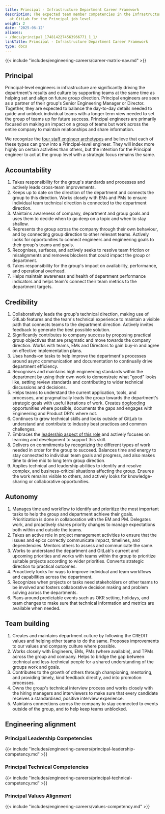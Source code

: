 ```yaml
---
title: Principal - Infrastructure Department Career Framework
description: The expected team member competencies in the Infrastructure department
  at GitLab for the Principal job level.
weight: 2
date: '2025-06-12'
aliases:
- /docs/principal_1748142274563966771_1_1/
linkTitle: Principal - Infrastructure Department Career Framework
type: docs
---
```


{{< include "includes/engineering-careers/career-matrix-nav.md" >}}

## Principal

Principal-level engineers in infrastructure are significantly driving the department's results and culture by supporting teams at the same time as helping set and align on future group direction.  Principal engineers are seen as a partner of their group's Senior Engineering Manager or Director. Together, they are expected to balance the day-to-day details needed to guide and unblock individual teams with a longer term view needed to set the group of teams up for future success. Principal engineers are primarily focused on making an impact on a group of teams but work across the entire company to maintain relationships and share information.

We recognize the [four staff engineer archetypes](https://staffeng.com/guides/staff-archetypes//) and believe that each of these types can grow into a Principal-level engineer. They will index more highly on certain activities than others, but the intention for the Principal engineer to act at the group level with a strategic focus remains the same.

## Accountability

1. Takes responsibility for the group's standards and processes and actively leads cross-team improvements.
1. Keeps up to date on the direction of the department and connects the group to this direction. Works closely with EMs and PMs to ensure individual team technical direction is connected to the department direction.
1. Maintains awareness of company, department and group goals and uses them to decide when to go deep on a topic and when to stay shallow.
1. Represents the group across the company through their own behaviour, and by connecting group direction to other relevant teams. Actively looks for opportunities to connect engineers and engineering goals to their group's teams and goals.
1. Recognises, surfaces, and actively seeks to resolve team friction or misalignments and removes blockers that could impact the group or department.
1. Takes responsibility for the group's impact on availability, performance, and operational overhead.
1. Helps maintain awareness and health of department performance indicators and helps team's connect their team metrics to the department targets.

## Credibility

1. Collaboratively leads the group's technical direction, making use of GitLab features and the team's technical experience to maintain a visible path that connects teams to the department direction. Actively invites feedback to generate the best possible solution.
1. Significantly contributes to company success by proposing practical group objectives that are pragmatic and move towards the company direction. Works with teams, EMs and Directors to gain buy-in and agree on effective implementation plans.
1. Uses hands-on tasks to help improve the department's processes around async communication and documentation to continually drive department efficiency.
1. Recognises and maintains high engineering standards within the department by using their own work to demonstrate what "good" looks like, setting review standards and contributing to wider technical discussions and decisions.
1. Helps teams to understand the current application, tools, and processes, and pragmatically leads the group towards the department's strategic goals with useful iterations of work. Creates [dogfooding](/handbook/values/#dogfooding) opportunities where possible, documents the gaps and engages with Engineering and Product DRI's where not.
1. Continues to grow technical skills and looks outside of GitLab to understand and contribute to industry best practices and common challenges.
1. Embraces the [leadership aspect of this role](#principal-leadership-competencies) and actively focuses on learning and development to support this skill.
1. Delivers on commitments by recognizing the different types of work needed in order for the group to succeed. Balances time and energy to stay connected to individual team goals and progress, and also makes time to drive mid to long term group direction.
1. Applies technical and leadership abilities to identify and resolve complex, and business-critical situations affecting the group. Ensures the work remains visible to others, and actively looks for knowledge-sharing or collaborative opportunities.

## Autonomy

1. Manages time and workflow to identify and prioritize the most important tasks to help the group and department achieve their goals. Prioritization is done in collaboration with the EM and PM. Delegates work, and proactively shares priority changes to manage expectations both within and outside the teams.
1. Takes an active role in project management activities to ensure that the issues and epics correctly communicate impact, timelines, and dependencies. Mentors others to assess and communicate the same.
1. Works to understand the department and GitLab's current and upcoming priorities and works with teams within the group to prioritize suitable projects according to wider priorities. Converts strategic direction to practical outcomes.
1. Proactively looks for ways to improve individual and team workflows and capabilities across the department.
1. Recognizes when projects or tasks need stakeholders or other teams to be involved and fosters collaborative decision making and problem solving across the departments.
1. Plans around predictable events such as OKR setting, holidays, and team changes to make sure that technical information and metrics are available when needed.

## Team building

1. Creates and maintains department culture by following the CREDIT values and helping other teams to do the same. Proposes improvements to our values and company culture where possible.
1. Works closely with Engineers, EMs, PMs (where available), and TPMs across the group and company. Helps to bridge the gap between technical and less-technical people for a shared understanding of the groups work and goals.
1. Contributes to the growth of others through championing, mentoring, and providing timely, kind feedback directly, and into promotion processes.
1. Owns the group's technical interview process and works closely with the hiring managers and interviewers to make sure that every candidate receives a standardised, positive interview experience.
1. Maintains connections across the company to stay connected to events outside of the group, and to help keep teams unblocked.

## Engineering alignment

### Principal Leadership Competencies

{{< include "includes/engineering-careers/principal-leadership-competency.md" >}}

### Principal Technical Competencies

{{< include "includes/engineering-careers/principal-technical-competency.md" >}}

### Principal Values Alignment

{{< include "includes/engineering-careers/values-competency.md" >}}
